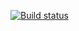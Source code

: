 [![Build status](https://ci.appveyor.com/api/projects/status/e5x44l0250et3o51/branch/main?svg=true)](https://ci.appveyor.com/project/AnnWolkova/postmanecho/branch/main)